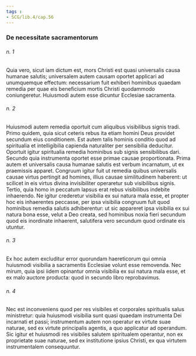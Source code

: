 ```yaml
---
tags : 
- SCG/lib.4/cap.56
---
```


### De necessitate sacramentorum

###### n. 1
Quia vero, sicut iam dictum est, mors Christi est quasi universalis causa humanae salutis; universalem autem causam oportet applicari ad unumquemque effectum: necessarium fuit exhiberi hominibus quaedam remedia per quae eis beneficium mortis Christi quodammodo coniungeretur. Huiusmodi autem esse dicuntur Ecclesiae sacramenta.

###### n. 2
Huiusmodi autem remedia oportuit cum aliquibus visibilibus signis tradi. Primo quidem, quia sicut ceteris rebus ita etiam homini Deus providet secundum eius conditionem. Est autem talis hominis conditio quod ad spiritualia et intelligibilia capienda naturaliter per sensibilia deducitur. Oportuit igitur spiritualia remedia hominibus sub signis sensibilibus dari. Secundo quia instrumenta oportet esse primae causae proportionata. Prima autem et universalis causa humanae salutis est verbum incarnatum, ut ex praemissis apparet. Congruum igitur fuit ut remedia quibus universalis causae virtus pertingit ad homines, illius causae similitudinem haberent: ut scilicet in eis virtus divina invisibiliter operaretur sub visibilibus signis. Tertio, quia homo in peccatum lapsus erat rebus visibilibus indebite inhaerendo. Ne igitur crederetur visibilia ex sui natura mala esse, et propter hoc eis inhaerentes peccasse, per ipsa visibilia congruum fuit quod hominibus remedia salutis adhiberentur: ut sic appareret ipsa visibilia ex sui natura bona esse, velut a Deo creata, sed hominibus noxia fieri secundum quod eis inordinate inhaerent, salutifera vero secundum quod ordinate eis utuntur.

###### n. 3
Ex hoc autem excluditur error quorundam haereticorum qui omnia huiusmodi visibilia a sacramentis Ecclesiae volunt esse removenda. Nec mirum, quia ipsi iidem opinantur omnia visibilia ex sui natura mala esse, et ex malo auctore producta: quod in secundo libro reprobavimus.

###### n. 4
Nec est inconveniens quod per res visibiles et corporales spiritualis salus ministretur: quia huiusmodi visibilia sunt quasi quaedam instrumenta Dei incarnati et passi; instrumentum autem non operatur ex virtute suae naturae, sed ex virtute principalis agentis, a quo applicatur ad operandum. Sic igitur et huiusmodi res visibiles salutem spiritualem operantur, non ex proprietate suae naturae, sed ex institutione ipsius Christi, ex qua virtutem instrumentalem consequuntur.

